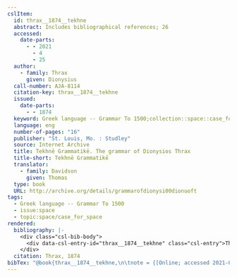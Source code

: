 ```yaml
---
cslItem:
  id: thrax__1874__tekhne
  abstract: Includes bibliographical references; 26
  accessed:
    date-parts:
      - - 2021
        - 4
        - 25
  author:
    - family: Thrax
      given: Dionysius
  call-number: AJA-8114
  citation-key: thrax__1874__tekhne
  issued:
    date-parts:
      - - 1874
  keyword: Greek language -- Grammar To 1500;collection::space::case_for_space
  language: eng
  number-of-pages: "16"
  publisher: "St. Louis, Mo. : Studley"
  source: Internet Archive
  title: Tekhnē Grammatikē. The grammar of Dionysios Thrax
  title-short: Tekhnē Grammatikē
  translator:
    - family: Davidson
      given: Thomas
  type: book
  URL: http://archive.org/details/grammarofdionysi00dionuoft
tags:
  - Greek language -- Grammar To 1500
  - issue:space
  - topic:space/case_for_space
rendered:
  bibliography: |-
    <div class="csl-bib-body">
      <div data-csl-entry-id="thrax__1874__tekhne" class="csl-entry">Thrax, D. 1874 <i>Tekhnē Grammatikē. The grammar of Dionysios Thrax</i>. Translated by T. Davidson. St. Louis, Mo. : Studley. Available at: <a href='http://archive.org/details/grammarofdionysi00dionuoft'>http://archive.org/details/grammarofdionysi00dionuoft</a> (Accessed: April 25, 2021).</div>
    </div>
  citation: Thrax, 1874
bibTex: "@book{thrax__1874__tekhne,\n\tnote = {[Online; accessed 2021-04-25]},\n\tauthor = {Thrax, Dionysius},\n\tyear = {1874},\n\tpublisher = {St. Louis, Mo. : Studley},\n\ttitle = {Tekhn{\\= e} {Grammatik}{\\= e}. {The} grammar of {Dionysios} {Thrax}},\n}\n\n"
---
```

